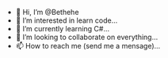 - 👋 Hi, I’m @Bethehe
- 👀 I’m interested in learn code...
- 🌱 I’m currently learning C#...
- 💞️ I’m looking to collaborate on everything...
- 📫 How to reach me (send me a mensage)...

<!---
Bethehe/Bethehe is a ✨ special ✨ repository because its `README.md` (this file) appears on your GitHub profile.
You can click the Preview link to take a look at your changes.
--->
